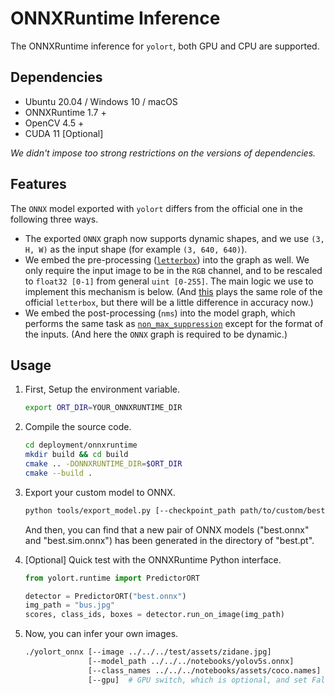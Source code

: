 # ONNXRuntime Inference

The ONNXRuntime inference for `yolort`, both GPU and CPU are supported.

## Dependencies

- Ubuntu 20.04 / Windows 10 / macOS
- ONNXRuntime 1.7 +
- OpenCV 4.5 +
- CUDA 11 \[Optional\]

*We didn't impose too strong restrictions on the versions of dependencies.*

## Features

The `ONNX` model exported with `yolort` differs from the official one in the following three ways.

- The exported `ONNX` graph now supports dynamic shapes, and we use `(3, H, W)` as the input shape (for example `(3, 640, 640)`).
- We embed the pre-processing ([`letterbox`](https://github.com/ultralytics/yolov5/blob/9ef94940aa5e9618e7e804f0758f9a6cebfc63a9/utils/augmentations.py#L88-L118)) into the graph as well. We only require the input image to be in the `RGB` channel, and to be rescaled to `float32 [0-1]` from general `uint [0-255]`. The main logic we use to implement this mechanism is below. (And [this](https://github.com/zhiqwang/yolov5-rt-stack/blob/b9c67205a61fa0e9d7e6696372c133ea0d36d9db/yolort/models/transform.py#L210-L234) plays the same role of the official `letterbox`, but there will be a little difference in accuracy now.)
- We embed the post-processing (`nms`) into the model graph, which performs the same task as [`non_max_suppression`](https://github.com/ultralytics/yolov5/blob/fad57c29cd27c0fcbc0038b7b7312b9b6ef922a8/utils/general.py#L532-L623) except for the format of the inputs. (And here the `ONNX` graph is required to be dynamic.)

## Usage

1. First, Setup the environment variable.

   ```bash
   export ORT_DIR=YOUR_ONNXRUNTIME_DIR
   ```

1. Compile the source code.

   ```bash
   cd deployment/onnxruntime
   mkdir build && cd build
   cmake .. -DONNXRUNTIME_DIR=$ORT_DIR
   cmake --build .
   ```

1. Export your custom model to ONNX.

   ```bash
   python tools/export_model.py [--checkpoint_path path/to/custom/best.pt]
   ```

   And then, you can find that a new pair of ONNX models ("best.onnx" and "best.sim.onnx") has been generated in the directory of "best.pt".

1. \[Optional\] Quick test with the ONNXRuntime Python interface.

   ```python
   from yolort.runtime import PredictorORT

   detector = PredictorORT("best.onnx")
   img_path = "bus.jpg"
   scores, class_ids, boxes = detector.run_on_image(img_path)
   ```

1. Now, you can infer your own images.

   ```bash
   ./yolort_onnx [--image ../../../test/assets/zidane.jpg]
                 [--model_path ../../../notebooks/yolov5s.onnx]
                 [--class_names ../../../notebooks/assets/coco.names]
                 [--gpu]  # GPU switch, which is optional, and set False as default
   ```
